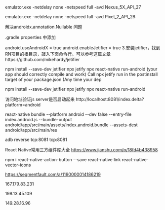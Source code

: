 emulator.exe -netdelay none -netspeed full -avd Nexus_5X_API_27 

emulator.exe -netdelay none -netspeed full -avd Pixel_2_API_28 


解决androidx.annotation.Nullable 问题 

.gradle.properties 中添加

android.useAndroidX = true
android.enableJetifier = true
3.安装jetifier，找到RN项目的根目录，敲入下面命令行。可以参考这篇文章https://github.com/mikehardy/jetifier

npm install --save-dev jetifier
npx jetify
npx react-native run-android (your app should correctly compile and work)
Call npx jetify run in the postinstall target of your package.json (Any time your dep

npm install --save-dev jetifier
npx jetify
npx react-native run-android 


访问地址验证js server是否启动起来
http://localhost:8081/index.delta?platform=android


react-native bundle --platform android --dev false --entry-file index.android.js --bundle-output android/app/src/main/assets/index.android.bundle --assets-dest android/app/src/main/res

adb reverse tcp:8081 tcp:8081

React Native常用三方组件库大全
https://www.jianshu.com/p/18fd4b438958


npm i react-native-action-button --save
react-native link react-native-vector-icons

https://segmentfault.com/a/1190000014186219


167.179.83.231

198.13.45.109

149.28.16.96 